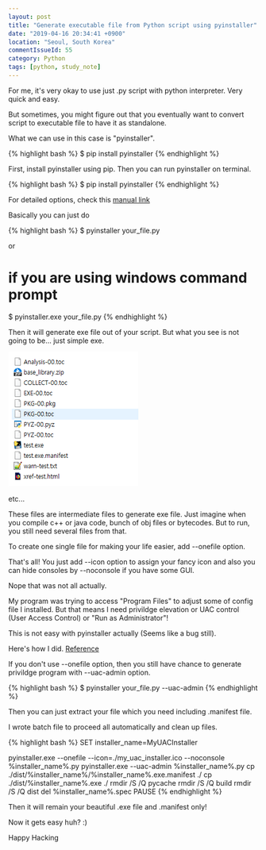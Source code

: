 ```yaml
---
layout: post
title: "Generate executable file from Python script using pyinstaller"
date: "2019-04-16 20:34:41 +0900"
location: "Seoul, South Korea"
commentIssueId: 55
category: Python
tags: [python, study_note]
---
```


For me, it's very okay to use just .py script with python interpreter. Very quick and easy.

But sometimes, you might figure out that you eventually want to convert script to executable file to have it as standalone.

What we can use in this case is "pyinstaller".
<br/>


{% highlight bash %}
$ pip install pyinstaller
{% endhighlight %}
<br/>

First, install pyinstaller using pip. Then you can run pyinstaller on terminal.

{% highlight bash %}
$ pip install pyinstaller
{% endhighlight %}
<br/>

For detailed options, check this [manual link](https://pyinstaller.readthedocs.io/en/stable/usage.html#options)

Basically you can just do

{% highlight bash %}
$ pyinstaller your_file.py

or

# if you are using windows command prompt
$ pyinstaller.exe your_file.py
{% endhighlight %}

Then it will generate exe file out of your script. But what you see is not going to be... just simple exe.

![](/images/Generate_executable_file_from_Python_script_using_pyinstaller.png)

etc...

These files are intermediate files to generate exe file. Just imagine when you compile c++ or java code, bunch of obj files or bytecodes. But to run, you still need several files from that.

To create one single file for making your life easier, add --onefile option.

That's all! You just add --icon option to assign your fancy icon and also you can hide consoles by --noconsole if you have some GUI.






Nope that was not all actually.

My program was trying to access "Program Files" to adjust some of config file I installed. But that means I need privildge elevation or UAC control (User Access Control) or "Run as Administrator"!

This is not easy with pyinstaller actually (Seems like a bug still).

Here's how I did. [Reference](https://stackoverflow.com/questions/43068920/pyinstaller-uac-not-working-in-onefile-mode)

If you don't use --onefile option, then you still have chance to generate privildge program with --uac-admin option.

{% highlight bash %}
$ pyinstaller your_file.py --uac-admin
{% endhighlight %}

Then you can just extract your file which you need including .manifest file.

I wrote batch file to proceed all automatically and clean up files.

{% highlight bash %}
SET installer_name=MyUACInstaller

pyinstaller.exe --onefile --icon=./my_uac_installer.ico --noconsole %installer_name%.py
pyinstaller.exe --uac-admin %installer_name%.py
cp ./dist/%installer_name%/%installer_name%.exe.manifest ./
cp ./dist/%installer_name%.exe ./
rmdir /S /Q pycache
rmdir /S /Q build
rmdir /S /Q dist
del %installer_name%.spec
PAUSE
{% endhighlight %}

Then it will remain your beautiful .exe file and .manifest only!

Now it gets easy huh? :)

Happy Hacking
